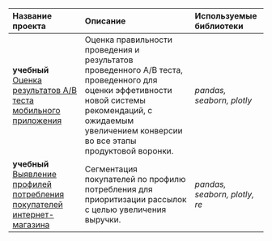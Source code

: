 | Название проекта | Описание | Используемые библиотеки | 
| :---------------------- | :---------------------- | :---------------------- |
| **учебный** [Оценка результатов А/В теста мобильного приложения]([url](https://github.com/stseregh/portfolio/tree/main/ab_analysis_practicum))|Оценка правильности проведения и результатов проведенного А/В теста, проведенного для оценки эффетивности новой системы рекомендаций, с ожидаемым увеличением конверсии во все этапы продуктовой воронки.| *pandas, seaborn, plotly* |
|**учебный** [Выявление профилей потребления покупателей интернет-магазина]([url](https://github.com/stseregh/portfolio/tree/main/e_comm_analysis_practicum))|Сегментация покупателей по профилю потребления для приоритизации рассылок с целью увеличения выручки.|*pandas, seaborn, plotly, re*|
